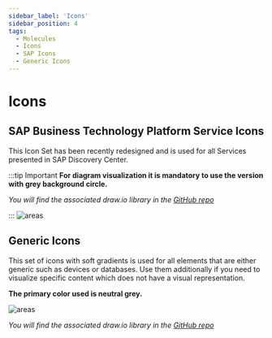 ```yaml
---
sidebar_label: 'Icons'
sidebar_position: 4
tags:
  - Molecules
  - Icons
  - SAP Icons
  - Generic Icons
---
```


# Icons

## SAP Business Technology Platform Service Icons

This Icon Set has been recently redesigned and is used for all Services presented in SAP Discovery Center. 

:::tip Important
**For diagram visualization it is mandatory to use the version with grey background circle.**

*You will find the associated draw.io library in the  [GitHub repo](https://github.com/SAP/btp-solution-diagrams/tree/main/assets/shape-libraries-and-editable-presets/draw.io)*

:::
![areas](../../pics/new_service_icons.png)



## Generic Icons

This set of icons with soft gradients is used for all elements that are either generic such as devices or databases. Use them additionally if you need to visualize specific content which does not have a visual representation.

**The primary color used is neutral grey.**

![areas](../../pics/res_icons.png)

*You will find the associated draw.io library in the  [GitHub repo](https://github.com/SAP/btp-solution-diagrams/tree/main/assets/shape-libraries-and-editable-presets/draw.io)*
